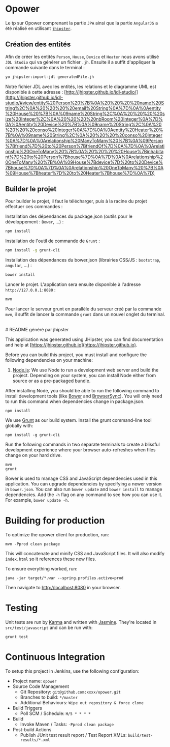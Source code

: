 # Opower

Le tp sur Opower comprenant la partie `JPA` ainsi que la partie `AngularJS` a été réalisé en utilisant [`jhipster`](https://jhipster.github.io).

## Création des entités
Afin de créer les entités `Person`, `House`, `Device` et `Heater` nous avons utilisé `JDL Studio` qui va générer un fichier `.jh`. Ensuite il a suffit d'appliquer la commande suivante dans le terminal : 
```sh
yo jhipster:import-jdl generatedFile.jh
```
Notre fichier JDL avec les entités, les relations et le diagramme UML est disponible à cette adresse : [http://jhipster.github.io/jdl-studio/](http://jhipster.github.io/jdl-studio/#view/entity%20Person%20%7B%0A%20%20%20%20name%20String%2C%0A%20%20%20%20email%20String%0A%7D%0A%0Aentity%20House%20%7B%0A%09name%20String%2C%0A%20%20%20%20size%20Integer%2C%0A%20%20%20%20nbRoom%20Integer%0A%7D%0A%0Aentity%20Device%20%7B%0A%09name%20String%2C%0A%20%20%20%20conso%20Integer%0A%7D%0A%0Aentity%20Heater%20%7B%0A%09name%20String%2C%0A%20%20%20%20conso%20Integer%0A%7D%0A%0Arelationship%20ManyToMany%20%7B%0A%09Person%7Bfriend%7D%20to%20Person%7BfriendOf%7D%0A%7D%0A%0Arelationship%20OneToMany%20%7B%0A%20%20%20%20House%7Binhabitant%7D%20to%20Person%7Bhouse%7D%0A%7D%0A%0Arelationship%20OneToMany%20%7B%0A%09House%7Bdevice%7D%20to%20Device%7Bhouse%7D%0A%7D%0A%0Arelationship%20OneToMany%20%7B%0A%09House%7Bheater%7D%20to%20Heater%7Bhouse%7D%0A%7D)

## Builder le projet

Pour builder le projet, il faut le télécharger, puis à la racine du projet effectuer ces commandes :

Installation des dépendances du package.json (outils pour le développement : `Bower`, ...) : 
```sh
npm install
```
Installation de l'outil de commande de `Grunt` : 
```sh
npm install -g grunt-cli
```
Installation des dépendances du bower.json (librairies CSS/JS : `bootstrap`, `angular`, ...) : 
```sh
bower install
```
Lancer le projet. L'application sera ensuite disponible à l'adresse `http://127.0.0.1:8080` : 
```sh
mvn
```
Pour lancer le serveur grunt en parallèle du serveur créé par la commande `mvn`, il suffit de lancer la commande `grunt` dans un nouvel onglet du terminal.

<br>
# README généré par jhipster

This application was generated using JHipster, you can find documentation and help at [https://jhipster.github.io](https://jhipster.github.io).

Before you can build this project, you must install and configure the following dependencies on your machine:

1. [Node.js][]: We use Node to run a development web server and build the project.
   Depending on your system, you can install Node either from source or as a pre-packaged bundle.

After installing Node, you should be able to run the following command to install development tools (like
[Bower][] and [BrowserSync][]). You will only need to run this command when dependencies change in package.json.

    npm install

We use [Grunt][] as our build system. Install the grunt command-line tool globally with:

    npm install -g grunt-cli

Run the following commands in two separate terminals to create a blissful development experience where your browser
auto-refreshes when files change on your hard drive.

    mvn
    grunt

Bower is used to manage CSS and JavaScript dependencies used in this application. You can upgrade dependencies by
specifying a newer version in `bower.json`. You can also run `bower update` and `bower install` to manage dependencies.
Add the `-h` flag on any command to see how you can use it. For example, `bower update -h`.

# Building for production

To optimize the opower client for production, run:

    mvn -Pprod clean package

This will concatenate and minify CSS and JavaScript files. It will also modify `index.html` so it references
these new files.

To ensure everything worked, run:

    java -jar target/*.war --spring.profiles.active=prod

Then navigate to [http://localhost:8080](http://localhost:8080) in your browser.

# Testing

Unit tests are run by [Karma][] and written with [Jasmine][]. They're located in `src/test/javascript` and can be run with:

    grunt test



# Continuous Integration

To setup this project in Jenkins, use the following configuration:

* Project name: `opower`
* Source Code Management
    * Git Repository: `git@github.com:xxxx/opower.git`
    * Branches to build: `*/master`
    * Additional Behaviours: `Wipe out repository & force clone`
* Build Triggers
    * Poll SCM / Schedule: `H/5 * * * *`
* Build
    * Invoke Maven / Tasks: `-Pprod clean package`
* Post-build Actions
    * Publish JUnit test result report / Test Report XMLs: `build/test-results/*.xml`

[JHipster]: https://jhipster.github.io/
[Node.js]: https://nodejs.org/
[Bower]: http://bower.io/
[Grunt]: http://gruntjs.com/
[BrowserSync]: http://www.browsersync.io/
[Karma]: http://karma-runner.github.io/
[Jasmine]: http://jasmine.github.io/2.0/introduction.html
[Protractor]: https://angular.github.io/protractor/
